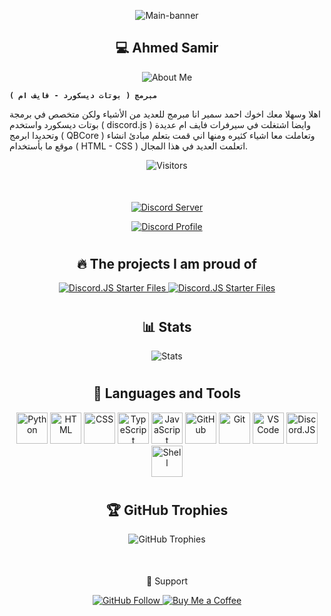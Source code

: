 <div align="center">
  <p>
    <img align="center" alt="Main-banner" src="https://i.ibb.co/HhXZ2Xw/About-me.png" />
  </p>
</div>

<div align="center">
  <h2>💻 Ahmed Samir</h2>
  <p>
    <img src="https://readme-typing-svg.demolab.com?font=Fira+Code&pause=1000&color=F7F7F7&background=FFFFFF00&width=435&lines=About+Me" alt="About Me" />
  </p>
</div>

**`مبرمج ( بوتات ديسكورد - فايف ام )`**

اهلا وسهلا معك اخوك احمد سمير انا مبرمج للعديد من الأشياء ولكن متخصص في برمجة بوتات ديسكورد واستخدم ( discord.js ) وايضا اشتغلت في سيرفرات فايف ام عديدة وتحديدا ابرمج ( QBCore ) وتعاملت معا اشياء كثيره ومنها اني قمت بتعلم مبادئ انشاء موقع ما بأستخدام ( HTML - CSS ) اتعلمت العديد في هذا المجال.

<div align="center">
  <p>
    <img src="https://komarev.com/ghpvc/?username=1AhmedS&color=blue" alt="Visitors" />
  </p>
</div>

<div align="center" style="margin-top: 50px;">
  <p>
    <a href="https://discord.gg/hTkzz2ZzJA">
      <img src="https://discord.com/api/guilds/901930328027987979/widget.png?style=banner3" alt="Discord Server"/>
    </a>
  </p>
</div>

<p align="center">
  <a href="https://discord.com/users/813844172754649130">
    <img src="https://lanyard.cnrad.dev/api/813844172754649130" alt="Discord Profile"/>
  </a>
</p>

#

<div align="center">
  <h2>🔥 The projects I am proud of</h2>
  <p>
    <a href="https://github.com/1AhmedS/discord.js-starter-files">
      <img src="https://github-readme-stats.vercel.app/api/pin/?username=1AhmedS&repo=discord.js-starter-files&bg_color=000000&title_color=a5a5a5&text_color=a5a5a5" alt="Discord.JS Starter Files" />
    </a>
    <a href="https://github.com/1AhmedS/Discord.js-ts-starter-files">
      <img src="https://github-readme-stats.vercel.app/api/pin/?username=1AhmedS&repo=Discord.js-ts-starter-files&bg_color=000000&title_color=a5a5a5&text_color=a5a5a5" alt="Discord.JS Starter Files" />
    </a>
  </p>
</div>

#

<div align="center">
  <h2>📊 Stats</h2>
  <p>
      <img src="https://github-readme-stats.vercel.app/api?username=1AhmedS&theme=dark&show_icons=true&hide_border=true&count_private=true" alt="Stats"/>
  </p>
</div>

#

<div align="center">
  <h2>🔨 Languages and Tools</h2>
  <p>
    <img src="https://imgur.com/OVq7WwF.png" alt="Python" title="Python" width="50" height="50"/>
    <img src="https://imgur.com/3KvfKeH.png" alt="HTML" title="HTML" width="50" height="50"/>
    <img src="https://imgur.com/JncbSGq.png" alt="CSS" title="CSS" width="50" height="50"/>
    <img src="https://imgur.com/zw93EwM.png" alt="TypeScript" title="TypeScript" width="50" height="50"/>
    <img src="https://imgur.com/J6J18Oq.png" alt="JavaScript" title="JavaScript" width="50" height="50"/>
    <img src="https://imgur.com/am2M8Sr.png" alt="GitHub" title="GitHub" width="50" height="50"/>
    <img src="https://imgur.com/23o6vBG.png" alt="Git" title="Git" width="50" height="50"/>
    <img src="https://imgur.com/5GBBmDh.png" alt="VS Code" title="Visual Studio Code" width="50" height="50"/>
    <img src="https://cdn.jsdelivr.net/gh/devicons/devicon@latest/icons/discordjs/discordjs-plain.svg" alt="Discord.JS" title="Discord.JS" width="50" height="50"/>
    <img src="https://imgur.com/7RTXlBW.png" alt="Shell" title="Shell" width="50" height="50"/>
  </p>
</div>

#

<div align="center">
  <h2>🏆 GitHub Trophies</h2>
  <img src="https://github-profile-trophy.vercel.app/?username=1AhmedS&theme=onedark&row=1&column=7" alt="GitHub Trophies" />
</div>

#

<div align="center" style="margin-top: 50px;">
  <p> 💌 Support </p>
  <p>
    <a href="https://github.com/1AhmedS">
      <img src="https://img.shields.io/github/followers/1AhmedS?label=Follow&style=social" alt="GitHub Follow"/>
    </a>
    <a href="https://paypal.me/ASamir941">
      <img src="https://img.shields.io/badge/Buy%20Me%20a%20Coffee-FFDD00?logo=buymeacoffee&logoColor=black&style=flat" alt="Buy Me a Coffee"/>
    </a>
  </p>
</div>
